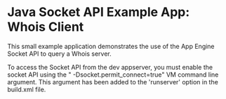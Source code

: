 
# Java Socket API Example App: Whois Client

This small example application demonstrates the use of the App Engine Socket API to query a Whois server.

To access the Socket API from the dev appserver, you must enable the socket API using the " -Dsocket.permit_connect=true" VM command line argument.  This argument has been added to the 'runserver' option in the build.xml file.


